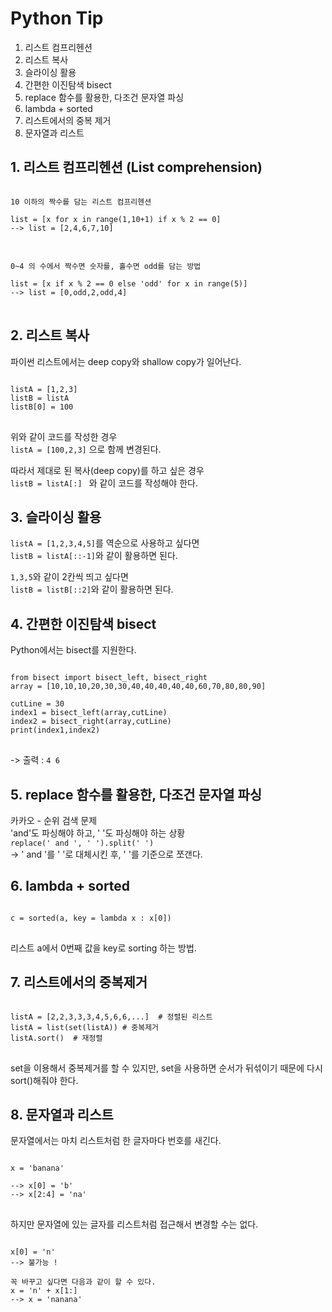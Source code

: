 # Python Tip

1. 리스트 컴프리헨션
2. 리스트 복사   
3. 슬라이싱 활용   
4. 간편한 이진탐색 bisect   
5. replace 함수를 활용한, 다조건 문자열 파싱   
6. lambda + sorted   
7. 리스트에서의 중복 제거
8. 문자열과 리스트

## 1. 리스트 컴프리헨션 (List comprehension)
<pre>
<code>
10 이하의 짝수를 담는 리스트 컴프리헨션  

list = [x for x in range(1,10+1) if x % 2 == 0]
--> list = [2,4,6,7,10]
</code>
</pre>
 
   
<pre>
<code>
0~4 의 수에서 짝수면 숫자를, 홀수면 odd를 담는 방법   

list = [x if x % 2 == 0 else 'odd' for x in range(5)]
--> list = [0,odd,2,odd,4]
</code>
</pre>



## 2. 리스트 복사

파이썬 리스트에서는 deep copy와 shallow copy가 일어난다.
<pre>
<code>
listA = [1,2,3]
listB = listA
listB[0] = 100
</code>
</pre>
위와 같이 코드를 작성한 경우      
<code>listA = [100,2,3]</code> 으로 함께 변경된다.
   
따라서 제대로 된 복사(deep copy)를 하고 싶은 경우   
<code>listB = listA[:] </code> 
와 같이 코드를 작성해야 한다.   
   
    
   
## 3. 슬라이싱 활용
<code>listA = [1,2,3,4,5]</code>를 역순으로 사용하고 싶다면   
<code>listB = listA[::-1]</code>와 같이 활용하면 된다.
   
<code>1,3,5</code>와 같이 2칸씩 띄고 싶다면   
<code>listB = listB[::2]</code>와 같이 활용하면 된다.

## 4. 간편한 이진탐색 bisect
Python에서는 bisect를 지원한다.   
<pre>
<code>
from bisect import bisect_left, bisect_right
array = [10,10,10,20,30,30,40,40,40,40,40,60,70,80,80,90]

cutLine = 30
index1 = bisect_left(array,cutLine)
index2 = bisect_right(array,cutLine)
print(index1,index2)
</code>
</pre>

-> 출력 : <code>4 6</code>

## 5. replace 함수를 활용한, 다조건 문자열 파싱
카카오 - 순위 검색 문제   
'and'도 파싱해야 하고, ' '도 파싱해야 하는 상황   
<code>replace(' and ', ' ').split(' ')</code>   
-> ' and '를 ' '로 대체시킨 후, ' '를 기준으로 쪼갠다.

## 6. lambda + sorted 
   
<pre>
<code>
c = sorted(a, key = lambda x : x[0])
</code>
</pre>

리스트 a에서 0번째 값을 key로 sorting 하는 방법.

## 7. 리스트에서의 중복제거
<pre>
<code>
listA = [2,2,3,3,3,4,5,6,6,...]  # 정렬된 리스트
listA = list(set(listA)) # 중복제거
listA.sort()  # 재정렬
</code>
</pre>
set을 이용해서 중복제거를 할 수 있지만, set을 사용하면 순서가 뒤섞이기 때문에 다시 sort()해줘야 한다.

## 8. 문자열과 리스트
문자열에서는 마치 리스트처럼 한 글자마다 번호를 새긴다.
<pre>
<code>
x = 'banana'

--> x[0] = 'b'
--> x[2:4] = 'na'
</code>
</pre>

하지만 문자열에 있는 글자를 리스트처럼 접근해서 변경할 수는 없다.
<pre>
<code>
x[0] = 'n' 
--> 불가능 !

꼭 바꾸고 싶다면 다음과 같이 할 수 있다.
x = 'n' + x[1:]
--> x = 'nanana'
</code>
</pre>

